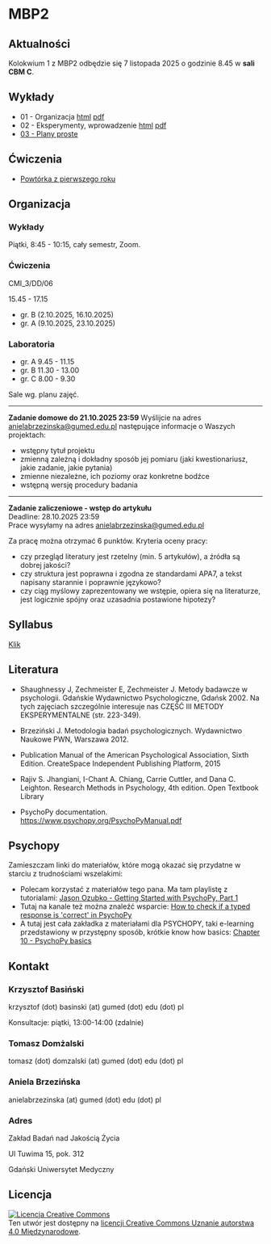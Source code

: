 # MBP2

## Aktualności

Kolokwium 1 z MBP2 odbędzie się 7 listopada 2025 o godzinie 8.45 w **sali CBM C**.


## Wykłady

- 01 - Organizacja [html](w01.html) [pdf](pdf/w01.pdf)
- 02 - Eksperymenty, wprowadzenie [html](w02.html) [pdf](pdf/w02.pdf)
- [03 - Plany proste](w03.html)


<!-- 
- [05 - Powtarzany pomiar](w05.html)
- [06 - Plany złożone](w06.html)
- [07 - Analiza planów złożonych](plany_zlozone/analiza.zip)
- [08 - RCT](w08.html)
- [09 - Quasi-eksperymenty](w09.html)
- [10 - Kryzys replikowalności i kulty cargo](replikowalnosc_cargo.pdf) 
 -->

## Ćwiczenia

- [Powtórka z pierwszego roku](cw_powtorka.html)




## Organizacja

### Wykłady 

Piątki, 8:45 - 10:15, cały semestr, Zoom.


### Ćwiczenia

CMI_3/DD/06

15.45 - 17.15

- gr. B (2.10.2025, 16.10.2025)
- gr. A (9.10.2025, 23.10.2025) 


### Laboratoria

- gr. A 9.45 - 11.15
- gr. B 11.30 - 13.00
- gr. C 8.00 - 9.30

Sale wg. planu zajęć.

---
**Zadanie domowe do 21.10.2025 23:59**
Wyślijcie na adres anielabrzezinska@gumed.edu.pl następujące informacje o Waszych projektach: 
- wstępny tytuł projektu
- zmienną zależną i dokładny sposób jej pomiaru (jaki kwestionariusz, jakie zadanie, jakie pytania)
- zmienne niezależne, ich poziomy oraz konkretne bodźce
- wstępną wersję procedury badania

---
**Zadanie zaliczeniowe - wstęp do artykułu** <br>
Deadline: 28.10.2025 23:59 <br>
Prace wysyłamy na adres anielabrzezinska@gumed.edu.pl

Za pracę można otrzymać 6 punktów. Kryteria oceny pracy:
* czy przegląd literatury jest rzetelny (min. 5 artykułów), a źródła są dobrej jakości?
* czy struktura jest poprawna i zgodna ze standardami APA7, a tekst napisany starannie i poprawnie językowo?
* czy ciąg myślowy zaprezentowany we wstępie, opiera się na literaturze, jest logicznie spójny oraz uzasadnia postawione hipotezy?

<!-- 
## Kryteria oceny projektów

[Kryteria oceny projektów](kryteria_oceny_projektow) -->


## Syllabus

[Klik](syllabus.pdf)

## Literatura

- Shaughnessy J, Zechmeister E, Zechmeister J. Metody badawcze w psychologii. Gdańskie Wydawnictwo Psychologiczne, Gdańsk 2002. Na tych zajęciach szczególnie interesuje nas CZĘŚĆ III METODY EKSPERYMENTALNE (str. 223-349).

- Brzeziński J. Metodologia badań psychologicznych. Wydawnictwo Naukowe PWN, Warszawa 2012.

- Publication Manual of the American Psychological Association, Sixth Edition. CreateSpace Independent Publishing Platform, 2015

- Rajiv S. Jhangiani, I-Chant A. Chiang, Carrie Cuttler, and Dana C. Leighton. Research Methods in Psychology, 4th edition. Open Textbook Library

- PsychoPy documentation. https://www.psychopy.org/PsychoPyManual.pdf


## Psychopy

Zamieszczam linki do materiałów, które mogą okazać się przydatne w starciu z trudnościami wszelakimi:
- Polecam korzystać z materiałów tego pana. Ma tam playlistę z tutorialami: [Jason Ozubko - Getting Started with PsychoPy, Part 1](https://youtu.be/GSv60zgQlB8)
- Tutaj na kanale też można znaleźć wsparcie: [How to check if a typed response is 'correct' in PsychoPy](https://youtu.be/-Fto45M7bS0)
- A tutaj jest cała zakładka z materiałami dla PSYCHOPY, taki e-learning przedstawiony w przystępny sposób, krótkie know how basics: [Chapter 10 - PsychoPy basics](https://psychology.nottingham.ac.uk/staff/lpzjd/psgy1001-21/psychopy-basics.html)


## Kontakt

### Krzysztof Basiński

krzysztof (dot) basinski (at) gumed (dot) edu (dot) pl

Konsultacje: piątki, 13:00-14:00 (zdalnie)

### Tomasz Domżalski

tomasz (dot) domzalski (at) gumed (dot) edu (dot) pl 

### Aniela Brzezińska

anielabrzezinska (at) gumed (dot) edu (dot) pl

### Adres

Zakład Badań nad Jakością Życia

Ul Tuwima 15, pok. 312

Gdański Uniwersytet Medyczny


## Licencja

<a rel="license" href="http://creativecommons.org/licenses/by/4.0/"><img alt="Licencja Creative Commons" style="border-width:0" src="https://i.creativecommons.org/l/by/4.0/88x31.png" /></a><br />Ten utwór jest dostępny na <a rel="license" href="http://creativecommons.org/licenses/by/4.0/">licencji Creative Commons Uznanie autorstwa 4.0 Międzynarodowe</a>.



<!--

## Nagrania wykładów

- [Analiza planów złożonych](https://youtu.be/9OMrcudz9YM)

## Ćwiczenia

- [01 - organizacja i projekty](c01.html)
- [Przykładowy eksperyment do analizy (2021-22)](analiza_psychopy/analiza_psychopy.zip)
- [Przykładowy eksperyment do analizy (2022-23)](analiza_psychopy_2022/analiza_psychopy_2022.zip)
- [Kryteria oceny projektów](kryteria_oceny_projektow)
- [Standardy APA-PL](Standardy%20APA-PL.pdf) 


## Zadania domowe


### Zadanie na 11.10

* Zainstaluj PsychoPy
* Zobacz [Jason Ozubko - Getting Started with PsychoPy, Part 1](https://www.youtube.com/watch?v=GSv60zgQlB8&list=PL6PJquR5BWXllUt585cRJWcRTly55iXTm)

### Zadanie na 18.10

* W 2-3 osobowych grupach "projektowych" 
* Postawcie (dowolne) pytanie badawcze
* Zróbcie (ekspresowy) przegląd literatury
* Znajdźcie co najmniej trzy artykuły (co najmniej dwa po angielsku, co najmniej jeden przeglądowy)
* Zaprezentujcie, co jest w tych artykułach
* Zróbcie podsumowanie i spróbujcie odpowiedzieć na pytanie badawcze 



-->
